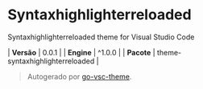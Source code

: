 # Syntaxhighlighterreloaded

Syntaxhighlighterreloaded theme for Visual Studio Code

| **Versão** | 0.0.1 |
| **Engine** | ^1.0.0 |
| **Pacote** | theme-syntaxhighlighterreloaded |

> Autogerado por [go-vsc-theme](https://github.com/natalbu/go-vsc-theme).

